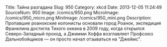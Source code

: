 Title: Тайна разгадана 
Slug: 950 
Category: xkcd 
Date: 2013-12-05 11:24:49 
SourceNum: 950 
Image: /comics/950.png 
MicroImage: /comics/950_micro.png 
MiniImage: /comics/950_mini.png 
Description: Пропавшие роанокские колонисты основали город Роанок, экспедиция Франклина достигла Тихого океана в 2009 году, когда открылся Северо-Западный проход, а Джимми Хоффа возглавляет Профсоюз Дальнобойщиков — он просто начал отзываться на "Джеймс". 

